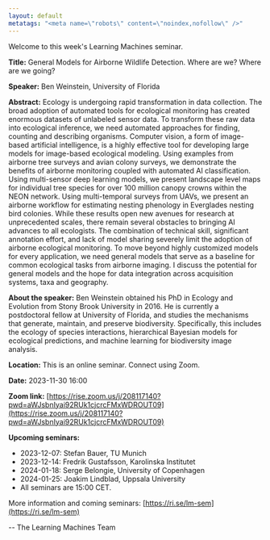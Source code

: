 ```yaml
---
layout: default
metatags: "<meta name=\"robots\" content=\"noindex,nofollow\" />"
---
```

Welcome to this week's Learning Machines seminar.

**Title:** General Models for Airborne Wildlife Detection. Where are we? Where are we going?

**Speaker:** Ben Weinstein, University of Florida

**Abstract:** Ecology is undergoing rapid transformation in data collection. The broad adoption of automated tools for ecological monitoring has created enormous datasets of unlabeled sensor data. To transform these raw data into ecological inference, we need automated approaches for finding, counting and describing organisms. Computer vision, a form of image-based artificial intelligence, is a highly effective tool for developing large models for image-based ecological modeling. Using examples from airborne tree surveys and avian colony surveys, we demonstrate the benefits of airborne monitoring coupled with automated AI classification. Using multi-sensor deep learning models, we present landscape level maps for individual tree species for over 100 million canopy crowns within the NEON network. Using multi-temporal surveys from UAVs, we present an airborne workflow for estimating nesting phenology in Everglades nesting bird colonies. While these results open new avenues for research at unprecedented scales, there remain several obstacles to bringing AI advances to all ecologists. The combination of technical skill, significant annotation effort, and lack of model sharing severely limit the adoption of airborne ecological monitoring. To move beyond highly customized models for every application, we need general models that serve as a baseline for common ecological tasks from airborne imaging. I discuss the potential for general models and the hope for data integration across acquisition systems, taxa and geography.

**About the speaker:** Ben Weinstein obtained his PhD in Ecology and Evolution from Stony Brook University in 2016. He is currently a postdoctoral fellow at University of Florida, and studies the mechanisms that generate, maintain, and preserve biodiversity. Specifically, this includes the ecology of species interactions, hierarchical Bayesian models for ecological predictions, and machine learning for biodiversity image analysis.

**Location:** This is an online seminar. Connect using Zoom.

**Date:** 2023-11-30 16:00

**Zoom link:** [https://rise.zoom.us/j/208117140?pwd=aWJsbnIyai92RUk1cjcrcFMxWDROUT09](https://rise.zoom.us/j/208117140?pwd=aWJsbnIyai92RUk1cjcrcFMxWDROUT09)

**Upcoming seminars:**

* 2023-12-07: Stefan Bauer, TU Munich
* 2023-12-14: Fredrik Gustafsson, Karolinska Institutet
* 2024-01-18: Serge Belongie, University of Copenhagen
* 2024-01-25: Joakim Lindblad, Uppsala University
* All seminars are 15:00 CET.

More information and coming seminars: [https://ri.se/lm-sem](https://ri.se/lm-sem)

-- The Learning Machines Team

